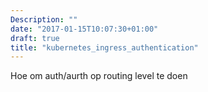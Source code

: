 ```yaml
---
Description: ""
date: "2017-01-15T10:07:30+01:00"
draft: true
title: "kubernetes_ingress_authentication"
---
```


Hoe om auth/aurth op routing level te doen
